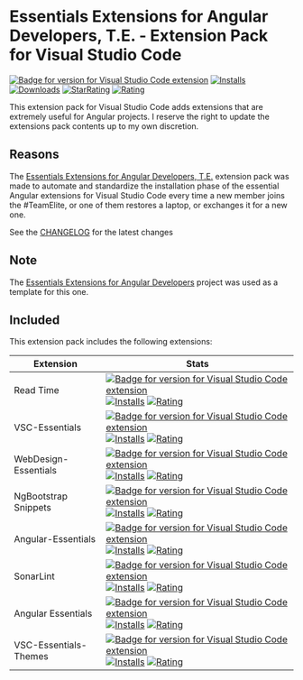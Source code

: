 # Essentials Extensions for Angular Developers, T.E. - Extension Pack for Visual Studio Code

[![Badge for version for Visual Studio Code extension](https://vsmarketplacebadge.apphb.com/version-short/Gydunhn.angular-developers-te.svg?color=blue&style=?style=for-the-badge&logo=visual-studio-code)](https://marketplace.visualstudio.com/items?itemName=Gydunhn.angular-developers-te) [![Installs](https://vsmarketplacebadge.apphb.com/installs-short/Gydunhn.angular-developers-te.svg?color=blue&style=flat-square)](https://marketplace.visualstudio.com/items?itemName=Gydunhn.angular-developers-te) [![Downloads](https://vsmarketplacebadge.apphb.com/downloads-short/Gydunhn.angular-developers-te.svg?color=blue&style=flat-square)](https://marketplace.visualstudio.com/items?itemName=Gydunhn.angular-developers-te) [![StarRating](https://vsmarketplacebadge.apphb.com/rating-star/Gydunhn.angular-developers-te.svg?color=blue&style=flat-square)](https://marketplace.visualstudio.com/items?itemName=Gydunhn.angular-developers-te) [![Rating](https://vsmarketplacebadge.apphb.com/rating-short/Gydunhn.angular-developers-te.svg?color=blue&style=flat-square)](https://marketplace.visualstudio.com/items?itemName=Gydunhn.angular-developers-te)

This extension pack for Visual Studio Code adds extensions that are extremely useful for Angular projects. I reserve the right to update the extensions pack contents up to my own discretion.

## Reasons

The [Essentials Extensions for Angular Developers, T.E.] extension pack was made to automate and standardize the installation phase of the essential Angular extensions for Visual Studio Code every time a new member joins the #TeamElite, or one of them restores a laptop, or exchanges it for a new one.

See the [CHANGELOG](CHANGELOG.md) for the latest changes

## Note

The [Essentials Extensions for Angular Developers] project was used as a template for this one.

## Included

This extension pack includes the following extensions:

| Extension             | Stats                                                                                                                                                                                                                                                                                                                                                                                                                                                                                                                                                                                                                                                                                                                                |
|-----------------------|--------------------------------------------------------------------------------------------------------------------------------------------------------------------------------------------------------------------------------------------------------------------------------------------------------------------------------------------------------------------------------------------------------------------------------------------------------------------------------------------------------------------------------------------------------------------------------------------------------------------------------------------------------------------------------------------------------------------------------------|
| Read Time             | [![Badge for version for Visual Studio Code extension](https://vsmarketplacebadge.apphb.com/version-short/johnpapa.read-time.svg?color=blue&style=?style=for-the-badge&logo=visual-studio-code)](https://marketplace.visualstudio.com/items?itemName=johnpapa.read-time) [![Installs](https://vsmarketplacebadge.apphb.com/installs-short/johnpapa.read-time.svg?color=blue&style=flat-square)](https://marketplace.visualstudio.com/items?itemName=johnpapa.read-time) [![Rating](https://vsmarketplacebadge.apphb.com/rating-short/johnpapa.read-time.svg?color=blue&style=flat-square)](https://marketplace.visualstudio.com/items?itemName=johnpapa.read-time)                                                                   |
| VSC-Essentials        | [![Badge for version for Visual Studio Code extension](https://vsmarketplacebadge.apphb.com/version-short/Gydunhn.vsc-essentials.svg?color=blue&style=?style=for-the-badge&logo=visual-studio-code)](https://marketplace.visualstudio.com/items?itemName=Gydunhn.vsc-essentials) [![Installs](https://vsmarketplacebadge.apphb.com/installs-short/Gydunhn.vsc-essentials.svg?color=blue&style=flat-square)](https://marketplace.visualstudio.com/items?itemName=Gydunhn.vsc-essentials) [![Rating](https://vsmarketplacebadge.apphb.com/rating-short/Gydunhn.vsc-essentials.svg?color=blue&style=flat-square)](https://marketplace.visualstudio.com/items?itemName=Gydunhn.vsc-essentials)                                           |
| WebDesign-Essentials  | [![Badge for version for Visual Studio Code extension](https://vsmarketplacebadge.apphb.com/version-short/Gydunhn.web-design-essentials.svg?color=blue&style=?style=for-the-badge&logo=visual-studio-code)](https://marketplace.visualstudio.com/items?itemName=Gydunhn.web-design-essentials) [![Installs](https://vsmarketplacebadge.apphb.com/installs-short/Gydunhn.web-design-essentials.svg?color=blue&style=flat-square)](https://marketplace.visualstudio.com/items?itemName=Gydunhn.web-design-essentials) [![Rating](https://vsmarketplacebadge.apphb.com/rating-short/Gydunhn.web-design-essentials.svg?color=blue&style=flat-square)](https://marketplace.visualstudio.com/items?itemName=Gydunhn.web-design-essentials) |
| NgBootstrap Snippets   | [![Badge for version for Visual Studio Code extension](https://vsmarketplacebadge.apphb.com/version-short/ktriek.ng-bootstrap-snippets.svg?color=blue&style=?style=for-the-badge&logo=visual-studio-code)](https://marketplace.visualstudio.com/items?itemName=ktriek.ng-bootstrap-snippets) [![Installs](https://vsmarketplacebadge.apphb.com/installs-short/ktriek.ng-bootstrap-snippets.svg?color=blue&style=flat-square)](https://marketplace.visualstudio.com/items?itemName=ktriek.ng-bootstrap-snippets) [![Rating](https://vsmarketplacebadge.apphb.com/rating-short/ktriek.ng-bootstrap-snippets.svg?color=blue&style=flat-square)](https://marketplace.visualstudio.com/items?itemName=ktriek.ng-bootstrap-snippets)                   |
| Angular-Essentials    | [![Badge for version for Visual Studio Code extension](https://vsmarketplacebadge.apphb.com/version-short/Gydunhn.angular-essentials.svg?color=blue&style=?style=for-the-badge&logo=visual-studio-code)](https://marketplace.visualstudio.com/items?itemName=Gydunhn.angular-essentials) [![Installs](https://vsmarketplacebadge.apphb.com/installs-short/Gydunhn.angular-essentials.svg?color=blue&style=flat-square)](https://marketplace.visualstudio.com/items?itemName=Gydunhn.angular-essentials) [![Rating](https://vsmarketplacebadge.apphb.com/rating-short/Gydunhn.angular-essentials.svg?color=blue&style=flat-square)](https://marketplace.visualstudio.com/items?itemName=Gydunhn.angular-essentials)                   |
| SonarLint             | [![Badge for version for Visual Studio Code extension](https://vsmarketplacebadge.apphb.com/version-short/SonarSource.sonarlint-vscode.svg?color=blue&style=?style=for-the-badge&logo=visual-studio-code)](https://marketplace.visualstudio.com/items?itemName=SonarSource.sonarlint-vscode) [![Installs](https://vsmarketplacebadge.apphb.com/installs-short/SonarSource.sonarlint-vscode.svg?color=blue&style=flat-square)](https://marketplace.visualstudio.com/items?itemName=SonarSource.sonarlint-vscode) [![Rating](https://vsmarketplacebadge.apphb.com/rating-short/SonarSource.sonarlint-vscode.svg?color=blue&style=flat-square)](https://marketplace.visualstudio.com/items?itemName=SonarSource.sonarlint-vscode)       |
| Angular Essentials    | [![Badge for version for Visual Studio Code extension](https://vsmarketplacebadge.apphb.com/version-short/johnpapa.angular-essentials.svg?color=blue&style=?style=for-the-badge&logo=visual-studio-code)](https://marketplace.visualstudio.com/items?itemName=johnpapa.angular-essentials) [![Installs](https://vsmarketplacebadge.apphb.com/installs-short/johnpapa.angular-essentials.svg?color=blue&style=flat-square)](https://marketplace.visualstudio.com/items?itemName=johnpapa.angular-essentials) [![Rating](https://vsmarketplacebadge.apphb.com/rating-short/johnpapa.angular-essentials.svg?color=blue&style=flat-square)](https://marketplace.visualstudio.com/items?itemName=johnpapa.angular-essentials)             |
| VSC-Essentials-Themes | [![Badge for version for Visual Studio Code extension](https://vsmarketplacebadge.apphb.com/version-short/Gydunhn.vsc-essentials-themes.svg?color=blue&style=?style=for-the-badge&logo=visual-studio-code)](https://marketplace.visualstudio.com/items?itemName=Gydunhn.vsc-essentials-themes) [![Installs](https://vsmarketplacebadge.apphb.com/installs-short/Gydunhn.vsc-essentials-themes.svg?color=blue&style=flat-square)](https://marketplace.visualstudio.com/items?itemName=Gydunhn.vsc-essentials-themes) [![Rating](https://vsmarketplacebadge.apphb.com/rating-short/Gydunhn.vsc-essentials-themes.svg?color=blue&style=flat-square)](https://marketplace.visualstudio.com/items?itemName=Gydunhn.vsc-essentials-themes) |

[Essentials Extensions for Angular Developers]: https://marketplace.visualstudio.com/items?itemName=Gydunhn.angular-developers-std
[Essentials Extensions for Angular Developers, T.E.]: https://marketplace.visualstudio.com/items?itemName=Gydunhn.angular-developers-te
